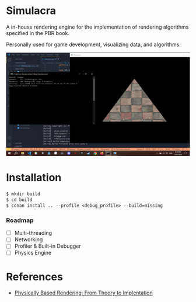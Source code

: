 # Simulacra

A in-house rendering engine for the implementation of rendering algorithms specified in the PBR book.

Personally used for game development, visualizing data, and algorithms.

![Demo](assets/images/demo-1.png)

# Installation

```
$ mkdir build
$ cd build
$ conan install .. --profile <debug_profile> --build=missing
```


### Roadmap
- [ ] Multi-threading
- [ ] Networking
- [ ] Profiler & Built-in Debugger 
- [ ] Physics Engine

# References

* [Physically Based Rendering: From Theory to Implentation](https://www.pbr-book.org/)
